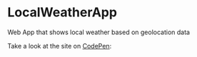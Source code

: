# LocalWeatherApp
Web App that shows local weather based on geolocation data

Take a look at the site on <a href="https://codepen.io/SeeBenProgram/pen/wrGJwz" target="_blank">CodePen<a/>:
